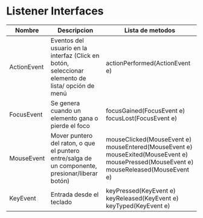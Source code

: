 # Listener Interfaces

|   Nombre    | Descripcion                                                                                       | Lista de metodos |
|-------- | -------- | -------- |
| ActionEvent | Eventos del usuario en la interfaz (Click en botón, seleccionar elemento de lista/ opción de menú | actionPerformed(ActionEvent e) |
| FocusEvent | Se genera cuando un elemento gana o pierde el foco | focusGained(FocusEvent e)  focusLost(FocusEvent e) |
| MouseEvent | Mover puntero del raton, o que el puntero entre/salga de un componente, presionar/liberar botón) | mouseClicked(MouseEvent e)  mouseEntered(MouseEvent e)  mouseExited(MouseEvent e)  mousePressed(MouseEvent e)  mouseReleased(MouseEvent e) |
| KeyEvent | Entrada desde el teclado | keyPressed(KeyEvent e)  keyReleased(KeyEvent e)   keyTyped(KeyEvent e) |

